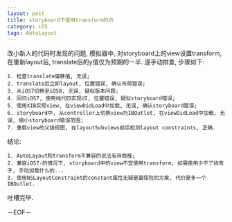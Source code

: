 ```yaml
---
layout: post
title: storyboard下使用transform的坑
category: iOS
tags: AutoLayout
---
```


改小新人的代码时发现的问题, 模拟器中, 对storyboard上的view设置transform, 在重新layout后, translate后的y值仅为预期的一半. 遂手动排查, 步骤如下:

	1. 检查translate偏移值, 无误;
	2. translate后立即layout, 位置错误, 确认布局错误;
	3. 从iOS7切换至iOS8, 无误, 疑似版本问题;
	4. 回归iOS7, 使用纯代码实现UI, 位置错误, 疑似storyboard错误;
	5. 使用XIB实现view, 在viewDidLoad中加载, 无误, 确认storyboard错误;
	6. storyboard中, 从controller上切换view为IBOutlet, 在viewDidLoad中加载, 无误, 缩小storyboard错误范围;
	7. 重载view的父级视图, 在layoutSubviews前后检测layout constraints, 正确.

结论:

	1. AutoLayout和transform不兼容的说法有待商榷;
	2. 兼容iOS7-的情况下, storyboard中的view不宜使用transform, 如需使用少不了绕弯子, 手动加载什么的...
	3. 使用NSLayoutConstraint的constant属性无疑是最保险的方案, 代价是多一个IBOutlet.

吐槽完毕.

－EOF－